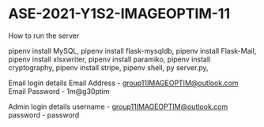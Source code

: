 # ASE-2021-Y1S2-IMAGEOPTIM-11

How to run the server

pipenv install MySQL,
pipenv install flask-mysqldb,
pipenv install Flask-Mail,
pipenv install xlsxwriter,
pipenv install paramiko,
pipenv install cryptography,
pipenv install stripe,
pipenv shell,
py server.py,

Email login details
Email Address - group11IMAGEOPTIM@outlook.com
Email Password - 1m@g30ptim

Admin login details
username - group11IMAGEOPTIM@outlook.com
password - password
